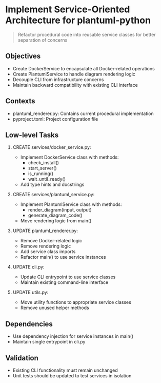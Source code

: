 # Implement Service-Oriented Architecture for plantuml-python

> Refactor procedural code into reusable service classes for better separation of concerns

## Objectives
- Create DockerService to encapsulate all Docker-related operations
- Create PlantumlService to handle diagram rendering logic
- Decouple CLI from infrastructure concerns
- Maintain backward compatibility with existing CLI interface

## Contexts
- plantuml_renderer.py: Contains current procedural implementation
- pyproject.toml: Project configuration file

## Low-level Tasks
1. CREATE services/docker_service.py:
   - Implement DockerService class with methods:
     - check_install()
     - start_server()
     - is_running()
     - wait_until_ready()
   - Add type hints and docstrings

2. CREATE services/plantuml_service.py:
   - Implement PlantumlService class with methods:
     - render_diagram(input, output)
     - generate_diagram_code()
   - Move rendering logic from main()

3. UPDATE plantuml_renderer.py:
   - Remove Docker-related logic
   - Remove rendering logic
   - Add service class imports
   - Refactor main() to use service instances

4. UPDATE cli.py:
   - Update CLI entrypoint to use service classes
   - Maintain existing command-line interface

5. UPDATE utils.py:
   - Move utility functions to appropriate service classes
   - Remove unused helper methods

## Dependencies
- Use dependency injection for service instances in main()
- Maintain single entrypoint in cli.py

## Validation
- Existing CLI functionality must remain unchanged
- Unit tests should be updated to test services in isolation
